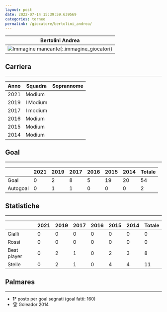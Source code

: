 ```yaml
---
layout: post
date: 2022-07-14 15:39:59.639569
categories: torneo
permalink: /giocatore/bertolini_andrea/
---
```

<link rel='stylesheets' href='./../assets/giocatori.css'>

| Bertolini Andrea |
|:-----:|
| ![Immagine mancante]('./../../assets/giocatori/bertolini_andrea.png){:.immagine_giocatori} |


## Carriera
----

|Anno|Squadra|Soprannome|
|:---:|---|---|
|2021|Modium||
|2019|I Modium||
|2017|I modium||
|2016|Modium||
|2015|Modium||
|2014|Modium||


## Goal
----

| |2021|2019|2017|2016|2015|2014| Totale |
|---|---|---|---|---|---|---|---|
|Goal|0|2|8|5|19|20|54|
|Autogoal|0|1|1|0|0|0|2|


## Statistiche
----

| |2021|2019|2017|2016|2015|2014| Totale |
|---|---|---|---|---|---|---|---|
|Gialli|0|0|0|0|0|0|0|
|Rossi|0|0|0|0|0|0|0|
|Best player|0|2|1|0|2|3|8|
|Stelle|0|2|1|0|4|4|11|


## Palmares
----

- **1°** posto per goal segnati (goal fatti: 160)
- 🏆 Goleador 2014